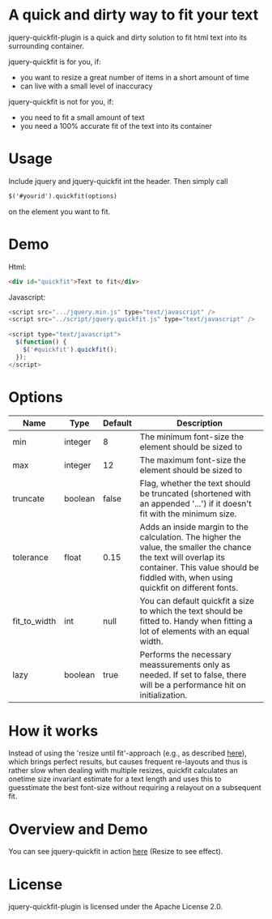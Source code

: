 A quick and dirty way to fit your text
======================================
jquery-quickfit-plugin is a quick and dirty solution to fit html text into its surrounding container. 

jquery-quickfit is for you, if:

* you want to resize a great number of items in a short amount of time
* can live with a small level of inaccuracy

jquery-quickfit is not for you, if:

* you need to fit a small amount of text
* you need a 100% accurate fit of the text into its container

Usage
=====

Include jquery and jquery-quickfit int the header. 
Then simply call 

```html
$('#yourid').quickfit(options) 
```

on the element you want to fit.

Demo
====

Html:

```html
<div id="quickfit">Text to fit</div>
```

Javascript:

```javascript
<script src=".../jquery.min.js" type="text/javascript" />
<script src="../script/jquery.quickfit.js" type="text/javascript" />
  
<script type="text/javascript">
  $(function() {
    $('#quickfit').quickfit();
  });
</script>
```

Options
=======

<table>
  <thead>
    <tr>
      <th>Name</th>
      <th>Type</th>
      <th>Default</th>
      <th>Description</th>
    </tr>
  </thead>
  <tbody>
    <tr>
      <td>min</td>
      <td>integer
      <td>8
      <td>The minimum font-size the element should be sized to
    </tr>
    <tr>
      <td>max</td>
      <td>integer</td>
      <td>12</td>
      <td>The maximum font-size the element should be sized to</td>
    </tr>
    <tr>
      <td>truncate</td>
      <td>boolean</td>
      <td>false</td>
      <td>Flag, whether the text should be truncated (shortened with an appended '...') if it doesn't fit with the minimum size.</td>
    </tr>
    <tr>
      <td>tolerance</td>
      <td>float</td>
      <td>0.15</td>
      <td>Adds an inside margin to the calculation. The higher the value, the smaller the chance the text will overlap its container. This value should be fiddled with, when using quickfit on different fonts.</td>
    </tr>
    <tr>
      <td>fit_to_width</td>
      <td>int</td>
      <td>null</td>
      <td>You can default quickfit a size to which the text should be fitted to. Handy when fitting a lot of elements with an equal width.</td>
    </tr>
    <tr>
      <td>lazy</td>
      <td>boolean</td>
      <td>true</td>
      <td>Performs the necessary meassurements only as needed. If set to false, there will be a performance hit on initialization.</td>
    </tr>
  </tbody>    
</table>


How it works
============
Instead of using the 'resize until fit'-approach (e.g., as described [here](http://stackoverflow.com/questions/687998/auto-size-dynamic-text-to-fill-fixed-size-container)), 
which brings perfect results, but causes frequent re-layouts and thus is rather slow when dealing with multiple resizes,
quickfit calculates an onetime size invariant estimate for a text length and uses this to guesstimate the best
font-size without requiring a relayout on a subsequent fit.


Overview and Demo
=================
You can see jquery-quickfit in action [here](http://chunksnbits.github.com/jquery-quickfit/) (Resize to see effect).


License
=======
jquery-quickfit-plugin is licensed under the Apache License 2.0. 